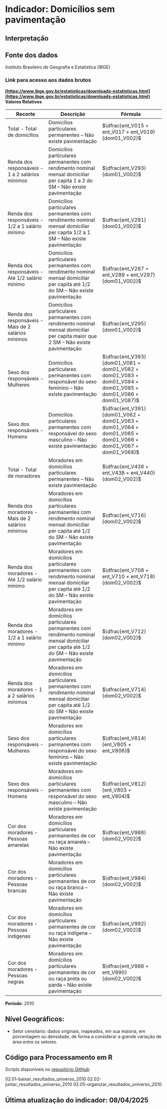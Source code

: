 # Indicador: Domicílios sem pavimentação

## Interpretação


## Fonte dos dados
Instituto Brasileiro de Geografia e Estatística (IBGE)

### Link para acesso aos dados brutos
**[https://www.ibge.gov.br/estatisticas/downloads-estatisticas.html](https://www.ibge.gov.br/estatisticas/downloads-estatisticas.html)**
**Valores Relativos**

|Recorte|Descrição  |Fórmula
|--|--|--|
|Total - Total de domicílios|Domicílios particulares permanentes – Não existe pavimentação|$\dfrac{ent_V015 + ent_V017 + ent_V019}{dom01_V002}$|
|Renda dos responsáveis - 1 a 2 salários mínimos|Domicílios particulares permanentes com rendimento nominal mensal domiciliar per capita 1 a 2 do SM – Não existe pavimentação|$\dfrac{ent_V293}{dom01_V002}$|
|Renda dos responsáveis - 1/2 a 1 salário mínimo|Domicílios particulares permanentes com rendimento nominal mensal domiciliar per capita 1/2 a 1 SM – Não existe pavimentação|$\dfrac{ent_V291}{dom01_V002}$|
|Renda dos responsáveis - Até 1/2 salário mínimo|Domicílios particulares permanentes com rendimento nominal mensal domiciliar per capita até 1/2 do SM – Não existe pavimentação|$\dfrac{ent_V287 + ent_V289 + ent_V297}{dom01_V002}$|
|Renda dos responsáveis - Mais de 2 salários mínimos|Domicílios particulares permanentes com rendimento nominal mensal domiciliar per capita maior que 2 SM – Não existe pavimentação|$\dfrac{ent_V295}{dom01_V002}$|
|Sexo dos responsáveis - Mulheres|Domicílios particulares permanentes com responsável do sexo feminino – Não existe pavimentação|$\dfrac{ent_V393}{dom01_V081 + dom01_V082 + dom01_V083 + dom01_V084 + dom01_V085 + dom01_V086 + dom01_V087}$|
|Sexo dos responsáveis - Homens|Domicílios particulares permanentes com responsável do sexo masculino – Não existe pavimentação|$\dfrac{ent_V391}{dom01_V062 + dom01_V063 + dom01_V064 + dom01_V065 + dom01_V066 + dom01_V067 + dom01_V068}$|
|Total - Total de moradores|Moradores em domicílios particulares permanentes – Não existe pavimentação|$\dfrac{ent_V436 + ent_V438 + ent_V440}{dom02_V002}$|
|Renda dos moradores - Mais de 2 salários mínimos|Moradores em domicílios particulares permanentes com rendimento nominal mensal domiciliar per capita até 1/2 do SM – Não existe pavimentação|$\dfrac{ent_V716}{dom02_V002}$|
|Renda dos moradores - Até 1/2 salário mínimo|Moradores em domicílios particulares permanentes com rendimento nominal mensal domiciliar per capita até 1/2 do SM – Não existe pavimentação|$\dfrac{ent_V708 + ent_V710 + ent_V718}{dom02_V002}$|
|Renda dos moradores - 1/2 a 1 salário mínimo|Moradores em domicílios particulares permanentes com rendimento nominal mensal domiciliar per capita até 1/2 do SM – Não existe pavimentação|$\dfrac{ent_V712}{dom02_V002}$|
|Renda dos moradores - 1 a 2 salários mínimos|Moradores em domicílios particulares permanentes com rendimento nominal mensal domiciliar per capita até 1/2 do SM – Não existe pavimentação|$\dfrac{ent_V714}{dom02_V002}$|
|Sexo dos responsáveis - Mulheres|Moradores em domicílios particulares permanentes com responsável do sexo feminino – Não existe pavimentação|$\dfrac{ent_V814}{ent_V805 + ent_V806}$|
|Sexo dos responsáveis - Homens|Moradores em domicílios particulares permanentes com responsável do sexo masculino – Não existe pavimentação|$\dfrac{ent_V812}{ent_V803 + ent_V804}$|
|Cor dos moradores - Pessoas amarelas|Moradores em domicílios particulares permanentes de cor ou raça amarela – Não existe pavimentação|$\dfrac{ent_V988}{dom02_V002}$|
|Cor dos moradores - Pessoas brancas|Moradores em domicílios particulares permanentes de cor ou raça branca – Não existe pavimentação|$\dfrac{ent_V984}{dom02_V002}$|
|Cor dos moradores - Pessoas indígenas|Moradores em domicílios particulares permanentes de cor ou raça indígena – Não existe pavimentação|$\dfrac{ent_V992}{dom02_V002}$|
|Cor dos moradores - Pessoas negras|Moradores em domicílios particulares permanentes de cor ou raça preta ou parda – Não existe pavimentação|$\dfrac{ent_V986 + ent_V990}{dom02_V002}$|

**Período**: 2010

## Nível Geográficos:

 - Setor censitário: dados originais, mapeados, em sua maioria, em porcentagem ou densidade, de forma a considerar a grande variação de área entre os setores.

## Código para Processamento em R
Scripts disponíveis no [repositório GitHub](https://github.com/cem-usp/georedus):

02.01-baixar_resultados_universo_2010
02.02-juntar_resultados_universo_2010
02.05-organizar_resultados_universo_2010

## Última atualização do indicador: 08/04/2025
